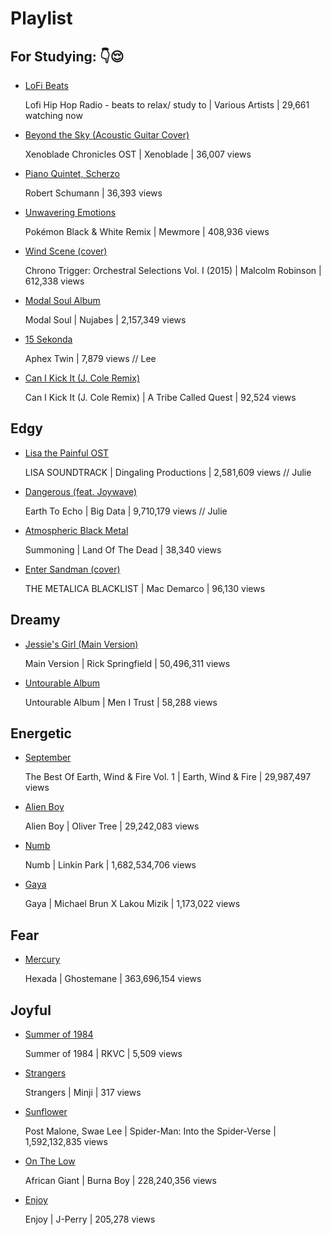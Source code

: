 # Playlist

## For Studying: 👇😌
- [LoFi Beats](https://www.youtube.com/watch?v=5qap5aO4i9A)

  Lofi Hip Hop Radio - beats to relax/ study to | Various Artists | 29,661 watching now
- [Beyond the Sky (Acoustic Guitar Cover)](https://www.youtube.com/watch?v=0_Af8SX2bWM)

  Xenoblade Chronicles OST | Xenoblade | 36,007 views
- [Piano Quintet, Scherzo](https://youtu.be/Ub3UAK_KeNI)

  Robert Schumann | 36,393 views
- [Unwavering Emotions](https://www.youtube.com/watch?v=o-mKUzqHcEc)

  Pokémon Black & White Remix | Mewmore | 408,936 views
- [Wind Scene (cover)](https://www.youtube.com/watch?v=pUFELL5hHbg)

  Chrono Trigger: Orchestral Selections Vol. I (2015) | Malcolm Robinson | 612,338 views
- [Modal Soul Album](https://www.youtube.com/watch?v=hUMpg1ii4_A&t=1341s)

  Modal Soul | Nujabes | 2,157,349 views
- [15 Sekonda](https://www.youtube.com/watch?v=R_Y4Cn-XQq8)

  Aphex Twin | 7,879 views // Lee
  
- [Can I Kick It (J. Cole Remix)](https://www.youtube.com/watch?v=twwIntWbsjo)
 
   Can I Kick It (J. Cole Remix) | A Tribe Called Quest | 92,524 views 


## Edgy
- [Lisa the Painful OST](https://www.youtube.com/watch?v=ByKll4eIjwo&list=PLPAsf8Volpy3OoTL0fFmSLMuv8oK0s1Rk)

  LISA SOUNDTRACK | Dingaling Productions | 2,581,609 views // Julie
- [Dangerous (feat. Joywave)](https://www.youtube.com/watch?v=LpQArtCeXTk)

  Earth To Echo | Big Data | 9,710,179 views // Julie
- [Atmospheric Black Metal](https://www.youtube.com/watch?v=jmDnrNwyhK0)

  Summoning | Land Of The Dead | 38,340 views
- [Enter Sandman (cover)](https://www.youtube.com/watch?v=gABTZibOV2U)

  THE METALICA BLACKLIST | Mac Demarco | 96,130 views

## Dreamy
- [Jessie's Girl (Main Version)](https://www.youtube.com/watch?v=qYkbTyHXwbs)

  Main Version | Rick Springfield | 50,496,311 views
- [Untourable Album](https://www.youtube.com/watch?v=-m90XiNil7M&list=PLp9ta73sprU4AR94k8TiS8da2KyDu-DUi)

  Untourable Album | Men I Trust | 58,288 views

## Energetic
- [September](https://www.youtube.com/watch?v=3cKtSlsYVEU)

  The Best Of Earth, Wind & Fire Vol. 1 | Earth, Wind & Fire | 29,987,497 views
- [Alien Boy](https://www.youtube.com/watch?v=3wLLgJ_a7Rs)

  Alien Boy | Oliver Tree | 29,242,083 views
- [Numb](https://www.youtube.com/watch?v=kXYiU_JCYtU)

  Numb | Linkin Park | 1,682,534,706 views
- [Gaya](https://www.youtube.com/watch?v=sHQL4uBSFD4)

  Gaya | Michael Brun X Lakou Mizik | 1,173,022 views

## Fear

- [Mercury](https://www.youtube.com/watch?v=31j4DIpgY9U)

  Hexada | Ghostemane | 363,696,154 views

## Joyful
- [Summer of 1984](https://youtu.be/cmwomhy81qg)

  Summer of 1984 | RKVC | 5,509 views
- [Strangers](https://youtu.be/Rh3-ifF1D38)

  Strangers | Minji | 317 views
- [Sunflower](https://www.youtube.com/watch?v=ApXoWvfEYVU)

  Post Malone, Swae Lee | Spider-Man: Into the Spider-Verse | 1,592,132,835 views
- [On The Low](https://www.youtube.com/watch?v=Ecl8Aod0Tl0)

  African Giant | Burna Boy | 228,240,356 views
- [Enjoy](https://www.youtube.com/watch?v=RKomOZTdhVg)

  Enjoy | J-Perry | 205,278 views
